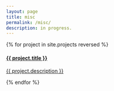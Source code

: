 ```yaml
---
layout: page
title: misc
permalink: /misc/
description: in progress.
---
```


{% for project in site.projects reversed %}
<div>
    <a href="{{ project.url | prepend: site.baseurl | prepend: site.url }}">
        <h4>{{ project.title }}</h4>
        <p>{{ project.description }}</p>
    </a>
</div>
{% endfor %}

